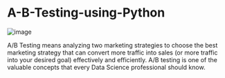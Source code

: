 # A-B-Testing-using-Python
![image](https://github.com/Day-Raval/A-B-Testing-using-Python/assets/132192767/5cd79076-7a2a-4fb5-a043-5b77791fc2da)

A/B Testing means analyzing two marketing strategies to choose the best marketing strategy that can convert more traffic into sales (or more traffic into your desired goal) effectively and efficiently. A/B testing is one of the valuable concepts that every Data Science professional should know.
